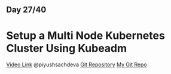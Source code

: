 ## Day 27/40
# Setup a Multi Node Kubernetes Cluster Using Kubeadm
[Video Link](https://www.youtube.com/watch?v=WcdMC3Lj4tU)
@piyushsachdeva 
[Git Repository](https://github.com/piyushsachdeva/CKA-2024/)
[My Git Repo](https://github.com/sina14/40daysofkubernetes)





